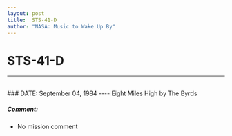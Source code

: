 ```yaml
---
layout: post
title:  STS-41-D
author: "NASA: Music to Wake Up By"
---
```


# STS-41-D
----
<br/>
### DATE: September 04, 1984
----
Eight Miles High by The Byrds

##### Comment:
* No mission comment
